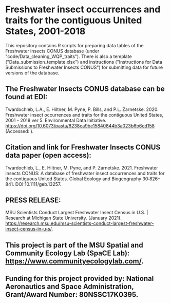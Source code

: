 # Freshwater insect occurrences and traits for the contiguous United States, 2001-2018
This repository contains R scripts for preparing data tables of the Freshwater insects CONUS database (under "code/Data_cleaning_WQP_traits"). There is also a template ("Data_submission_template.xlsx") and instructions ("Instructions for Data Submissions to Freshwater Insects CONUS") for submitting data for future versions of the database. 

## The Freshwater Insects CONUS database can be found at EDI: 

Twardochleb, L.A., E. Hiltner, M. Pyne, P. Bills, and P.L. Zarnetske. 2020. Freshwater insect occurrences and traits for the contiguous United States, 2001 - 2018 ver 5. Environmental Data Initiative. https://doi.org/10.6073/pasta/8238ea9bc15840844b3a023b6b6ed158 (Accessed: <insert date of access>).

## Citation and link for Freshwater Insects CONUS data paper (open access): 

Twardochleb, L., E. Hiltner, M. Pyne, and P. Zarnetske. 2021. Freshwater insects CONUS: A database of freshwater insect occurrences and traits for the contiguous United States. Global Ecology and Biogeography 30:826–841. DOI:10.1111/geb.13257.
  
## PRESS RELEASE: 
MSU Scientists Conduct Largest Freshwater Insect Census in U.S. | Research at Michigan State University. (January 2021).  https://research.msu.edu/msu-scientists-conduct-largest-freshwater-insect-census-in-u-s/.

## This project is part of the MSU Spatial and Community Ecology Lab (SpaCE Lab): https://www.communityecologylab.com/. 

## Funding for this project provided by: National Aeronautics and Space Administration, Grant/Award Number: 80NSSC17K0395. 


